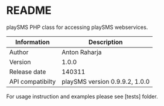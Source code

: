 README
======

playSMS PHP class for accessing playSMS webservices.

Information      | Description
---------------- | ----------------
Author           | Anton Raharja
Version          | 1.0.0
Release date     | 140311
API compatibilty | playSMS version 0.9.9.2, 1.0.0

For usage instruction and examples please see [tests] folder.
